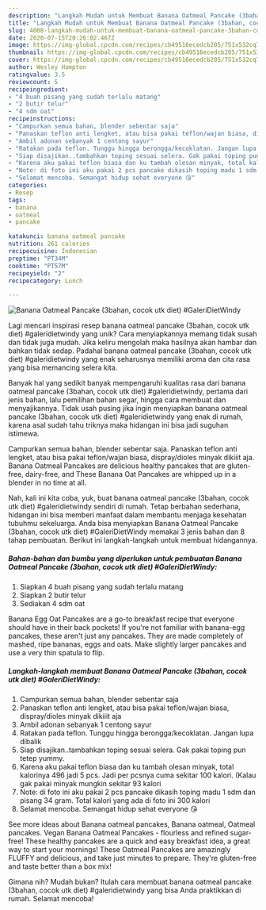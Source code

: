 ```yaml
---
description: "Langkah Mudah untuk Membuat Banana Oatmeal Pancake (3bahan, cocok utk diet) #GaleriDietWindy, Sempurna"
title: "Langkah Mudah untuk Membuat Banana Oatmeal Pancake (3bahan, cocok utk diet) #GaleriDietWindy, Sempurna"
slug: 4008-langkah-mudah-untuk-membuat-banana-oatmeal-pancake-3bahan-cocok-utk-diet-galeridietwindy-sempurna
date: 2020-07-15T20:26:02.467Z
image: https://img-global.cpcdn.com/recipes/cb49516ecedcb205/751x532cq70/banana-oatmeal-pancake-3bahan-cocok-utk-diet-galeridietwindy-foto-resep-utama.jpg
thumbnail: https://img-global.cpcdn.com/recipes/cb49516ecedcb205/751x532cq70/banana-oatmeal-pancake-3bahan-cocok-utk-diet-galeridietwindy-foto-resep-utama.jpg
cover: https://img-global.cpcdn.com/recipes/cb49516ecedcb205/751x532cq70/banana-oatmeal-pancake-3bahan-cocok-utk-diet-galeridietwindy-foto-resep-utama.jpg
author: Wesley Hampton
ratingvalue: 3.5
reviewcount: 5
recipeingredient:
- "4 buah pisang yang sudah terlalu matang"
- "2 butir telur"
- "4 sdm oat"
recipeinstructions:
- "Campurkan semua bahan, blender sebentar saja"
- "Panaskan teflon anti lengket, atau bisa pakai teflon/wajan biasa, dispray/dioles minyak dikiiit aja"
- "Ambil adonan sebanyak 1 centong sayur"
- "Ratakan pada teflon. Tunggu hingga berongga/kecoklatan. Jangan lupa dibalik"
- "Siap disajikan..tambahkan toping sesuai selera. Gak pakai toping pun tetep yummy."
- "Karena aku pakai teflon biasa dan ku tambah olesan minyak, total kalorinya 496 jadi 5 pcs. Jadi per pcsnya cuma sekitar 100 kalori. (Kalau gak pakai minyak mungkin sekitar 93 kalori"
- "Note: di foto ini aku pakai 2 pcs pancake dikasih toping madu 1 sdm dan pisang 34 gram. Total kalori yang ada di foto ini 300 kalori"
- "Selamat mencoba. Semangat hidup sehat everyone 😘"
categories:
- Resep
tags:
- banana
- oatmeal
- pancake

katakunci: banana oatmeal pancake 
nutrition: 261 calories
recipecuisine: Indonesian
preptime: "PT34M"
cooktime: "PT57M"
recipeyield: "2"
recipecategory: Lunch

---
```



![Banana Oatmeal Pancake (3bahan, cocok utk diet) #GaleriDietWindy](https://img-global.cpcdn.com/recipes/cb49516ecedcb205/751x532cq70/banana-oatmeal-pancake-3bahan-cocok-utk-diet-galeridietwindy-foto-resep-utama.jpg)

Lagi mencari inspirasi resep banana oatmeal pancake (3bahan, cocok utk diet) #galeridietwindy yang unik? Cara menyiapkannya memang tidak susah dan tidak juga mudah. Jika keliru mengolah maka hasilnya akan hambar dan bahkan tidak sedap. Padahal banana oatmeal pancake (3bahan, cocok utk diet) #galeridietwindy yang enak seharusnya memiliki aroma dan cita rasa yang bisa memancing selera kita.

Banyak hal yang sedikit banyak mempengaruhi kualitas rasa dari banana oatmeal pancake (3bahan, cocok utk diet) #galeridietwindy, pertama dari jenis bahan, lalu pemilihan bahan segar, hingga cara membuat dan menyajikannya. Tidak usah pusing jika ingin menyiapkan banana oatmeal pancake (3bahan, cocok utk diet) #galeridietwindy yang enak di rumah, karena asal sudah tahu triknya maka hidangan ini bisa jadi suguhan istimewa.

Campurkan semua bahan, blender sebentar saja. Panaskan teflon anti lengket, atau bisa pakai teflon/wajan biasa, dispray/dioles minyak dikiiit aja. Banana Oatmeal Pancakes are delicious healthy pancakes that are gluten-free, dairy-free, and These Banana Oat Pancakes are whipped up in a blender in no time at all.


Nah, kali ini kita coba, yuk, buat banana oatmeal pancake (3bahan, cocok utk diet) #galeridietwindy sendiri di rumah. Tetap berbahan sederhana, hidangan ini bisa memberi manfaat dalam membantu menjaga kesehatan tubuhmu sekeluarga. Anda bisa menyiapkan Banana Oatmeal Pancake (3bahan, cocok utk diet) #GaleriDietWindy memakai 3 jenis bahan dan 8 tahap pembuatan. Berikut ini langkah-langkah untuk membuat hidangannya.

<!--inarticleads1-->

##### Bahan-bahan dan bumbu yang diperlukan untuk pembuatan Banana Oatmeal Pancake (3bahan, cocok utk diet) #GaleriDietWindy:

1. Siapkan 4 buah pisang yang sudah terlalu matang
1. Siapkan 2 butir telur
1. Sediakan 4 sdm oat


Banana Egg Oat Pancakes are a go-to breakfast recipe that everyone should have in their back pockets! If you&#39;re not familiar with banana-egg pancakes, these aren&#39;t just any pancakes. They are made completely of mashed, ripe bananas, eggs and oats. Make slightly larger pancakes and use a very thin spatula to flip. 

<!--inarticleads2-->

##### Langkah-langkah membuat Banana Oatmeal Pancake (3bahan, cocok utk diet) #GaleriDietWindy:

1. Campurkan semua bahan, blender sebentar saja
1. Panaskan teflon anti lengket, atau bisa pakai teflon/wajan biasa, dispray/dioles minyak dikiiit aja
1. Ambil adonan sebanyak 1 centong sayur
1. Ratakan pada teflon. Tunggu hingga berongga/kecoklatan. Jangan lupa dibalik
1. Siap disajikan..tambahkan toping sesuai selera. Gak pakai toping pun tetep yummy.
1. Karena aku pakai teflon biasa dan ku tambah olesan minyak, total kalorinya 496 jadi 5 pcs. Jadi per pcsnya cuma sekitar 100 kalori. (Kalau gak pakai minyak mungkin sekitar 93 kalori
1. Note: di foto ini aku pakai 2 pcs pancake dikasih toping madu 1 sdm dan pisang 34 gram. Total kalori yang ada di foto ini 300 kalori
1. Selamat mencoba. Semangat hidup sehat everyone 😘


See more ideas about Banana oatmeal pancakes, Banana oatmeal, Oatmeal pancakes. Vegan Banana Oatmeal Pancakes - flourless and refined sugar-free! These healthy pancakes are a quick and easy breakfast idea, a great way to start your mornings! These Oatmeal Pancakes are amazingly FLUFFY and delicious, and take just minutes to prepare. They&#39;re gluten-free and taste better than a box mix! 

Gimana nih? Mudah bukan? Itulah cara membuat banana oatmeal pancake (3bahan, cocok utk diet) #galeridietwindy yang bisa Anda praktikkan di rumah. Selamat mencoba!
